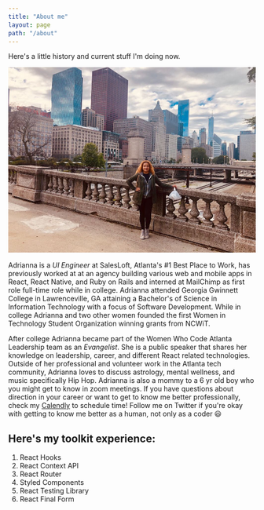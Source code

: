 ```yaml
---
title: "About me"
layout: page
path: "/about"
---
```


Here's a little history and current stuff I'm doing now.

![Chicago June 2019](./1.jpg)

Adrianna is a _UI Engineer_ at SalesLoft, Atlanta's #1 Best Place to Work, has previously worked at at an agency building various web and mobile apps in React, React Native, and Ruby on Rails and interned at MailChimp as first role full-time role while in college. Adrianna attended Georgia Gwinnett College in Lawrenceville, GA attaining a Bachelor's of Science in Information Technology with a focus of Software Development. While in college Adrianna and two other women founded the first Women in Technology Student Organization winning grants from NCWiT.

After college Adrianna became part of the Women Who Code Atlanta Leadership team as an _Evangelist_. She is a public speaker that shares her knowledge on leadership, career, and different React related technologies. Outside of her professional and volunteer work in the Atlanta tech community, Adrianna loves to discuss astrology, mental wellness, and music specifically Hip Hop. Adrianna is also a mommy to a 6 yr old boy who you might get to know in zoom meetings. If you have questions about direction in your career or want to get to know me better professionally, check my [Calendly](https://calendly.com/adrianna-valdivia/30min) to schedule time! Follow me on Twitter if you're okay with getting to know me better as a human, not only as a coder 😃 

## Here's my toolkit experience:
1. React Hooks
2. React Context API
3. React Router
3. Styled Components
4. React Testing Library
5. React Final Form
